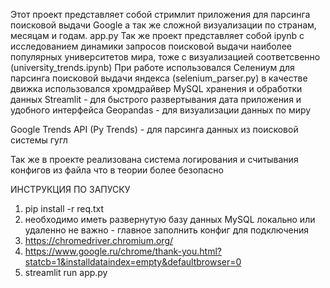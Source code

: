 Этот проект представляет собой стримлит приложения для парсинга поисковой выдачи
Google а так же сложной визуализации по странам, месяцам и годам.
app.py
Так же проект представляет собой ipynb с исследованием динамики запросов
поисковой выдачи наиболее популярных университетов мира, тоже с визуализацией соответсвенно
(university_trends.ipynb)
При работе использовался Селениум для парсинга поисковой выдачи яндекса
(selenium_parser.py)
в качестве движка использовался хромдрайвер
MySQL хранения и обработки данных
Streamlit - для быстрого развертывания дата приложения и удобного интерфейса
Geopandas - для визуализации данных по миру

Google Trends API (Py Trends) - для парсинга данных из поисковой системы гугл

Так же в проекте реализована система логирования и считывания конфигов из файла
что в теории более безопасно

ИНСТРУКЦИЯ ПО ЗАПУСКУ

1. pip install -r req.txt
2. необходимо иметь развернутую базу данных MySQL локально или удаленно не важно - главное заполнить конфиг для подключения
3. https://chromedriver.chromium.org/
4. https://www.google.ru/chrome/thank-you.html?statcb=1&installdataindex=empty&defaultbrowser=0
5. streamlit run app.py